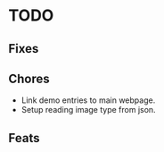 # TODO
## Fixes

## Chores
- Link demo entries to main webpage.
- Setup reading image type from json.
## Feats